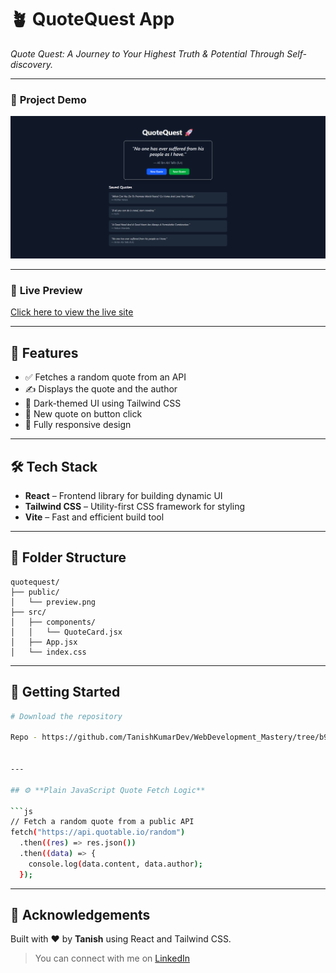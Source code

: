 # 🪴 **QuoteQuest App**

*Quote Quest: A Journey to Your Highest Truth & Potential Through Self-discovery.*

---

### 🚀 **Project Demo**

![Preview Image](public/preview.png)

---

### 🔗 **Live Preview**

[Click here to view the live site](https://web-development-mastery-jwpw-hmvdu45u9-tanish-kumars-projects.vercel.app/)

---

## 📌 **Features**

* ✅ Fetches a random quote from an API
* ✍️ Displays the quote and the author
* 🎨 Dark-themed UI using Tailwind CSS
* 🔄 New quote on button click
* 📲 Fully responsive design

---

## 🛠️ **Tech Stack**

* **React** – Frontend library for building dynamic UI
* **Tailwind CSS** – Utility-first CSS framework for styling
* **Vite** – Fast and efficient build tool

---

## 🧩 **Folder Structure**

```
quotequest/
├── public/
│   └── preview.png
├── src/
│   ├── components/
│   │   └── QuoteCard.jsx
│   ├── App.jsx
│   └── index.css
```

---

## 🚀 **Getting Started**

```bash
# Download the repository

Repo - https://github.com/TanishKumarDev/WebDevelopment_Mastery/tree/b9f7c6f5983038afb59af9604aacae7b54992d08/Projects/quotequest


---

## ⚙️ **Plain JavaScript Quote Fetch Logic**

```js
// Fetch a random quote from a public API
fetch("https://api.quotable.io/random")
  .then((res) => res.json())
  .then((data) => {
    console.log(data.content, data.author);
  });
```

---

## 🙌 **Acknowledgements**

Built with ❤️ by **Tanish** using React and Tailwind CSS.

> You can connect with me on [LinkedIn](https://linkedin.com/in/tanish29)
